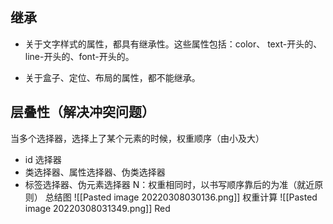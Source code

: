 ## 继承
-   关于文字样式的属性，都具有继承性。这些属性包括：color、 text-开头的、line-开头的、font-开头的。
    
-   关于盒子、定位、布局的属性，都不能继承。

## 层叠性（解决冲突问题）
当多个选择器，选择上了某个元素的时候，权重顺序（由小及大）
-   id 选择器
-   类选择器、属性选择器、伪类选择器
-   标签选择器、伪元素选择器
N：权重相同时，以书写顺序靠后的为准（就近原则）
总结图
![[Pasted image 20220308030136.png]]
权重计算
![[Pasted image 20220308031349.png]]
Red